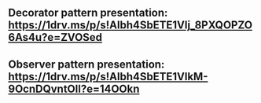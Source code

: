 ## Decorator pattern presentation: https://1drv.ms/p/s!Albh4SbETE1Vlj_8PXQOPZO6As4u?e=ZVOSed
## Observer pattern presentation: https://1drv.ms/p/s!Albh4SbETE1VlkM-9OcnDQvntOll?e=14OOkn